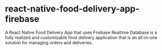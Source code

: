 # react-native-food-delivery-app-firebase
A React Native Food Delivery App that uses Firebase Realtime Database is a fully realized and customizable food delivery application that is an all-in-one solution for managing orders and deliveries.
